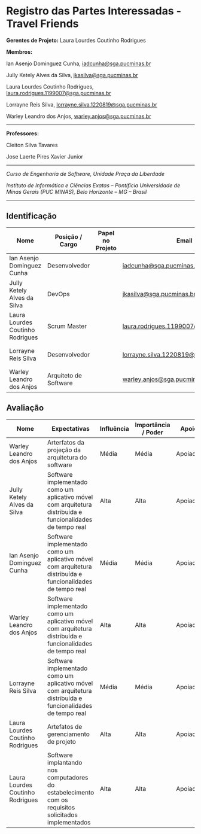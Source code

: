 # Registro das Partes Interessadas - Travel Friends


**Gerentes de Projeto:** Laura Lourdes Coutinho Rodrigues

**Membros:**

Ian Asenjo Dominguez Cunha, iadcunha@sga.pucminas.br

Jully Ketely Alves da Silva, jkasilva@sga.pucminas.br

Laura Lourdes Coutinho Rodrigues, laura.rodrigues.1199007@sga.pucminas.br

Lorrayne Reis Silva, lorrayne.silva.1220819@sga.pucminas.br

Warley Leandro dos Anjos, warley.anjos@sga.pucminas.br



---

**Professores:**

Cleiton Silva Tavares

Jose Laerte Pires Xavier Junior

---

_Curso de Engenharia de Software, Unidade Praça da Liberdade_

_Instituto de Informática e Ciências Exatas – Pontifícia Universidade de Minas Gerais (PUC MINAS), Belo Horizonte – MG – Brasil_

---

## Identificação

| Nome | Posição / Cargo | Papel no Projeto | Email | Telefone
| --- | --- | --- | --- | --- |
| Ian Asenjo Dominguez Cunha | Desenvolvedor| | iadcunha@sga.pucminas.br | (31) 99515-3805
| Jully Ketely Alves da Silva | DevOps | | jkasilva@sga.pucminas.br | (31) 99686-6196
| Laura Lourdes Coutinho Rodrigues | Scrum Master| | laura.rodrigues.1199007@sga.pucminas.br | (31) 99506-2899
| Lorrayne Reis Silva | Desenvolvedor | | lorrayne.silva.1220819@sga.pucminas.br | (31) 97520-9457
| Warley Leandro dos Anjos | Arquiteto de Software | | warley.anjos@sga.pucminas.br | (31) 98854-0359

## Avaliação

| Nome | Expectativas | Influência | Importância / Poder | Apoio | Observações |
| --- | --- | --- | --- | --- | --- |
| Warley Leandro dos Anjos | Arterfatos da projeção da arquitetura do software | Média | Média | Apoiador |
| Jully Ketely Alves da Silva | Software implementado como um aplicativo móvel com arquitetura distribuída e funcionalidades de tempo real | Alta | Alta | Apoiador |
| Ian Asenjo Dominguez Cunha | Software implementado como um aplicativo móvel com arquitetura distribuída e funcionalidades de tempo real | Média | Média | Apoiador |
| Warley Leandro dos Anjos | Software implementado como um aplicativo móvel com arquitetura distribuída e funcionalidades de tempo real | Alta | Alta | Apoiador |
| Lorrayne Reis Silva | Software implementado como um aplicativo móvel com arquitetura distribuída e funcionalidades de tempo real | Média | Média | Apoiador |
| Laura Lourdes Coutinho Rodrigues | Artefatos de gerenciamento de projeto | Alta | Alta | Apoiador |
| Laura Lourdes Coutinho Rodrigues | Software implantando nos computadores do estabelecimento com os requisitos solicitados implementados | Alta | Alta | Apoiador |
